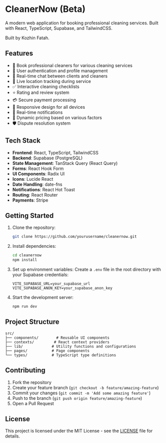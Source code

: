 # CleanerNow (Beta)

A modern web application for booking professional cleaning services. Built with React, TypeScript, Supabase, and TailwindCSS.

Built by Kozhin Fatah.

## Features

- 🧹 Book professional cleaners for various cleaning services
- 👤 User authentication and profile management
- 💬 Real-time chat between clients and cleaners
- 📍 Live location tracking during service
- ✅ Interactive cleaning checklists
- ⭐ Rating and review system
- 💳 Secure payment processing
- 📱 Responsive design for all devices
- 🔔 Real-time notifications
- 🎯 Dynamic pricing based on various factors
- 🛡️ Dispute resolution system

## Tech Stack

- **Frontend**: React, TypeScript, TailwindCSS
- **Backend**: Supabase (PostgreSQL)
- **State Management**: TanStack Query (React Query)
- **Forms**: React Hook Form
- **UI Components**: Radix UI
- **Icons**: Lucide React
- **Date Handling**: date-fns
- **Notifications**: React Hot Toast
- **Routing**: React Router
- **Payments**: Stripe

## Getting Started

1. Clone the repository:
   ```bash
   git clone https://github.com/yourusername/cleanernow.git
   ```

2. Install dependencies:
   ```bash
   cd cleanernow
   npm install
   ```

3. Set up environment variables:
   Create a `.env` file in the root directory with your Supabase credentials:
   ```
   VITE_SUPABASE_URL=your_supabase_url
   VITE_SUPABASE_ANON_KEY=your_supabase_anon_key
   ```

4. Start the development server:
   ```bash
   npm run dev
   ```

## Project Structure

```
src/
├── components/        # Reusable UI components
├── contexts/         # React context providers
├── lib/             # Utility functions and configurations
├── pages/           # Page components
└── types/           # TypeScript type definitions
```

## Contributing

1. Fork the repository
2. Create your feature branch (`git checkout -b feature/amazing-feature`)
3. Commit your changes (`git commit -m 'Add some amazing feature'`)
4. Push to the branch (`git push origin feature/amazing-feature`)
5. Open a Pull Request

## License

This project is licensed under the MIT License - see the [LICENSE](LICENSE) file for details.